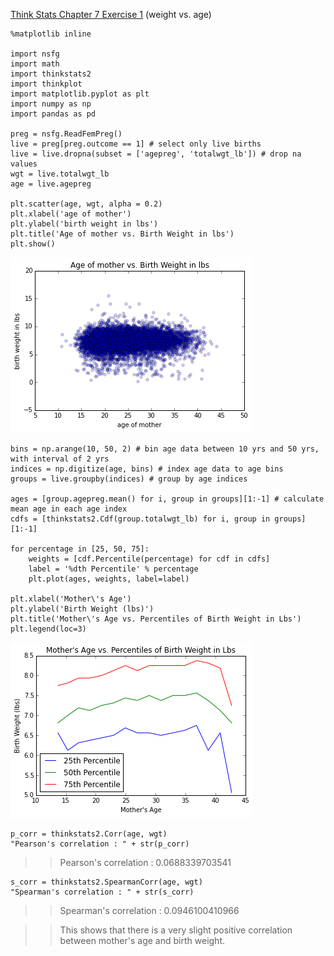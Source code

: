 [Think Stats Chapter 7 Exercise 1](http://greenteapress.com/thinkstats2/html/thinkstats2008.html#toc70) (weight vs. age)

```
%matplotlib inline

import nsfg
import math
import thinkstats2
import thinkplot
import matplotlib.pyplot as plt
import numpy as np
import pandas as pd

preg = nsfg.ReadFemPreg()
live = preg[preg.outcome == 1] # select only live births
live = live.dropna(subset = ['agepreg', 'totalwgt_lb']) # drop na values
wgt = live.totalwgt_lb 
age = live.agepreg

plt.scatter(age, wgt, alpha = 0.2)
plt.xlabel('age of mother')
plt.ylabel('birth weight in lbs')
plt.title('Age of mother vs. Birth Weight in lbs')
plt.show()
```
![alt text](https://github.com/davidcdupuis/dsp/blob/master/img/c7e1g1.png "Logo Title Text 1")
```
bins = np.arange(10, 50, 2) # bin age data between 10 yrs and 50 yrs, with interval of 2 yrs
indices = np.digitize(age, bins) # index age data to age bins
groups = live.groupby(indices) # group by age indices

ages = [group.agepreg.mean() for i, group in groups][1:-1] # calculate mean age in each age index
cdfs = [thinkstats2.Cdf(group.totalwgt_lb) for i, group in groups][1:-1]

for percentage in [25, 50, 75]:
    weights = [cdf.Percentile(percentage) for cdf in cdfs]
    label = '%dth Percentile' % percentage
    plt.plot(ages, weights, label=label)
    
plt.xlabel('Mother\'s Age')
plt.ylabel('Birth Weight (lbs)')
plt.title('Mother\'s Age vs. Percentiles of Birth Weight in Lbs')
plt.legend(loc=3)
```
![alt text](https://github.com/davidcdupuis/dsp/blob/master/img/c7e1g2.png "Logo Title Text 1")
```
p_corr = thinkstats2.Corr(age, wgt)
"Pearson's correlation : " + str(p_corr)
```
>> Pearson's correlation : 0.0688339703541
```
s_corr = thinkstats2.SpearmanCorr(age, wgt)
"Spearman's correlation : " + str(s_corr)
```
>> Spearman's correlation : 0.0946100410966

>> This shows that there is a very slight positive correlation between mother's age and birth weight. 
